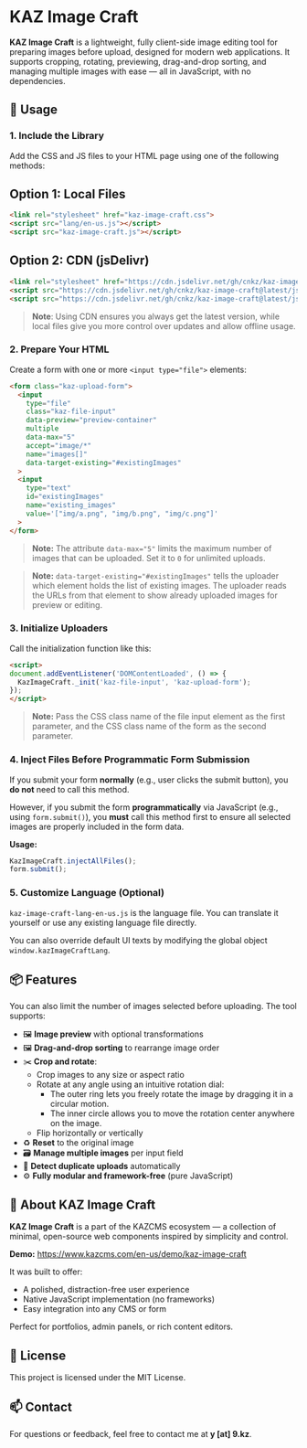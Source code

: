 # KAZ Image Craft

**KAZ Image Craft** is a lightweight, fully client-side image editing tool for preparing images before upload, designed for modern web applications. It supports cropping, rotating, previewing, drag-and-drop sorting, and managing multiple images with ease — all in JavaScript, with no dependencies.

## 🚀 Usage

### 1. Include the Library

Add the CSS and JS files to your HTML page using one of the following methods:

## Option 1: Local Files

```html
<link rel="stylesheet" href="kaz-image-craft.css">
<script src="lang/en-us.js"></script>
<script src="kaz-image-craft.js"></script>
```

## Option 2: CDN (jsDelivr)

```html
<link rel="stylesheet" href="https://cdn.jsdelivr.net/gh/cnkz/kaz-image-craft@latest/css/kaz-image-craft.css">
<script src="https://cdn.jsdelivr.net/gh/cnkz/kaz-image-craft@latest/js/lang/en-us.js"></script>
<script src="https://cdn.jsdelivr.net/gh/cnkz/kaz-image-craft@latest/js/kaz-image-craft.js"></script>
```

> **Note**: Using CDN ensures you always get the latest version, while local files give you more control over updates and allow offline usage.

### 2. Prepare Your HTML

Create a form with one or more `<input type="file">` elements:

```html
<form class="kaz-upload-form">
  <input
    type="file"
    class="kaz-file-input"
    data-preview="preview-container"
    multiple
    data-max="5"
    accept="image/*"
    name="images[]"
    data-target-existing="#existingImages"
  >
  <input
    type="text"
    id="existingImages"
    name="existing_images"
    value='["img/a.png", "img/b.png", "img/c.png"]'
  >
</form>
```

> **Note:** The attribute `data-max="5"` limits the maximum number of images that can be uploaded. Set it to `0` for unlimited uploads.

> **Note:** `data-target-existing="#existingImages"` tells the uploader which element holds the list of existing images. The uploader reads the URLs from that element to show already uploaded images for preview or editing.

### 3. Initialize Uploaders

Call the initialization function like this:

```html
<script>
document.addEventListener('DOMContentLoaded', () => {
  KazImageCraft._init('kaz-file-input', 'kaz-upload-form');
});
</script>
```

> **Note:** Pass the CSS class name of the file input element as the first parameter, and the CSS class name of the form as the second parameter.

### 4. Inject Files Before Programmatic Form Submission

If you submit your form **normally** (e.g., user clicks the submit button), you **do not** need to call this method.

However, if you submit the form **programmatically** via JavaScript (e.g., using `form.submit()`), you **must** call this method first to ensure all selected images are properly included in the form data.

**Usage:**

```js
KazImageCraft.injectAllFiles();
form.submit();
```

### 5. Customize Language (Optional)

`kaz-image-craft-lang-en-us.js` is the language file. You can translate it yourself or use any existing language file directly.

You can also override default UI texts by modifying the global object `window.kazImageCraftLang`.


## 📦 Features

You can also limit the number of images selected before uploading. The tool supports:

- 🖼️ **Image preview** with optional transformations  
- 🖼️ **Drag-and-drop sorting** to rearrange image order  
- ✂️ **Crop and rotate**:  
  - Crop images to any size or aspect ratio  
  - Rotate at any angle using an intuitive rotation dial:
    - The outer ring lets you freely rotate the image by dragging it in a circular motion.
    - The inner circle allows you to move the rotation center anywhere on the image.
  - Flip horizontally or vertically  
- ♻️ **Reset** to the original image  
- 🗃️ **Manage multiple images** per input field  
- 🚫 **Detect duplicate uploads** automatically  
- ⚙️ **Fully modular and framework-free** (pure JavaScript)


## 🧠 About KAZ Image Craft

**KAZ Image Craft** is a part of the KAZCMS ecosystem — a collection of minimal, open-source web components inspired by simplicity and control.

**Demo:** https://www.kazcms.com/en-us/demo/kaz-image-craft

It was built to offer:

- A polished, distraction-free user experience
- Native JavaScript implementation (no frameworks)
- Easy integration into any CMS or form

Perfect for portfolios, admin panels, or rich content editors.

## 📄 License

This project is licensed under the MIT License.

## 📫 Contact

For questions or feedback, feel free to contact me at **y [at] 9.kz**.
